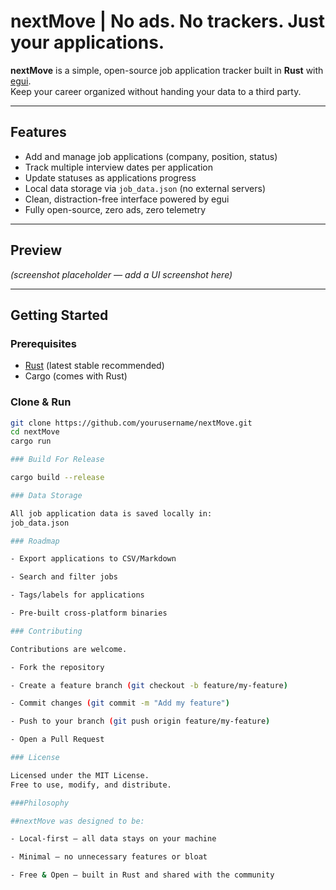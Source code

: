 # nextMove | No ads. No trackers. Just your applications.

**nextMove** is a simple, open-source job application tracker built in **Rust** with [egui](https://github.com/emilk/egui).  
Keep your career organized without handing your data to a third party.

---

## Features
- Add and manage job applications (company, position, status)
- Track multiple interview dates per application
- Update statuses as applications progress
- Local data storage via `job_data.json` (no external servers)
- Clean, distraction-free interface powered by egui
- Fully open-source, zero ads, zero telemetry

---

## Preview
*(screenshot placeholder — add a UI screenshot here)*

---

## Getting Started

### Prerequisites
- [Rust](https://www.rust-lang.org/) (latest stable recommended)
- Cargo (comes with Rust)

### Clone & Run
```bash
git clone https://github.com/yourusername/nextMove.git
cd nextMove
cargo run

### Build For Release

cargo build --release

### Data Storage

All job application data is saved locally in:
job_data.json

### Roadmap

- Export applications to CSV/Markdown

- Search and filter jobs

- Tags/labels for applications

- Pre-built cross-platform binaries

### Contributing

Contributions are welcome.

- Fork the repository

- Create a feature branch (git checkout -b feature/my-feature)

- Commit changes (git commit -m "Add my feature")

- Push to your branch (git push origin feature/my-feature)

- Open a Pull Request

### License

Licensed under the MIT License.
Free to use, modify, and distribute.

###Philosophy

##nextMove was designed to be:

- Local-first — all data stays on your machine

- Minimal — no unnecessary features or bloat

- Free & Open — built in Rust and shared with the community
